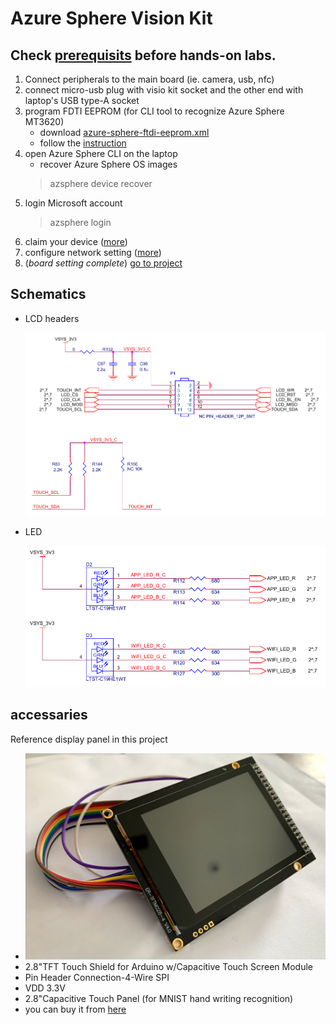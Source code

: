 # Azure Sphere Vision Kit
## Check [prerequisits](./prerequisites.md) before hands-on labs.
1. Connect peripherals to the main board (ie. camera, usb, nfc)
1. connect micro-usb plug with visio kit socket and the other end with laptop's USB type-A socket
1. program FDTI EEPROM (for CLI tool to recognize Azure Sphere MT3620)
    - download [azure-sphere-ftdi-eeprom.xml](./azure-sphere-ftdi-eeprom.xml)
    - follow the [instruction](https://docs.microsoft.com/en-us/azure-sphere/hardware/mt3620-mcu-program-debug-interface#ftdi-ft_prog-programming-tool) 
1. open Azure Sphere CLI on the laptop
    - recover Azure Sphere OS images
    > azsphere device recover
1. login Microsoft account
    > azsphere login
1. claim your device ([more](https://docs.microsoft.com/en-us/azure-sphere/install/claim-device?tabs=cliv1))
1. configure network setting ([more](https://docs.microsoft.com/en-us/azure-sphere/install/configure-wifi))
1. (*board setting complete*) [go to project](./tinyml-lab-persondetect.md)

## Schematics
- LCD headers

    ![Vision Kit LCD headers](./images/schematics-lcd-header.png)
- LED

    ![LED pinout](./images/schematics-led.png)

## accessaries
Reference display panel in this project 
- ![display panel](./images/display_panel.jpg)
- 2.8"TFT Touch Shield for Arduino w/Capacitive Touch Screen Module
- Pin Header Connection-4-Wire SPI
- VDD 3.3V
- 2.8"Capacitive Touch Panel (for MNIST hand writing recognition)
- you can buy it from [here](https://www.buydisplay.com/2-8-inch-tft-touch-shield-for-arduino-w-capacitive-touch-screen-module)

